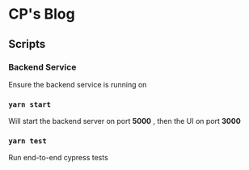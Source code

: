 # CP's Blog

## Scripts

### Backend Service
Ensure the backend service is running on

### `yarn start`
Will start the backend server on port **5000** , then the UI on port **3000**

### `yarn test`
Run end-to-end cypress tests


